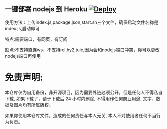 ## 一键部署 nodejs 到 Heroku  [![Deploy](https://www.herokucdn.com/deploy/button.png)](https://heroku.com/deploy)

使用方法：上传index.js,package.json,start.sh三个文件，确保启动文件名称是index.js,启动即可

特点:需要端口，有网页，有订阅

缺点:不支持直连ws，不支持rel,hy2,tuic,因为会和nodejs端口冲突，你可以更改nodejs端口再使用

# 免责声明:

本仓库仅为自用备份，非开源项目，因为需要外链必须公开，但是任何人不得私自下载, 如果下载了，请于下载后 24 小时内删除, 不得用作任何商业用途, 文字、数据及图片均有所属版权。 

如果你使用本仓库文件，造成的任何责任与本人无关, 本人不对使用者任何不当行为负责。
